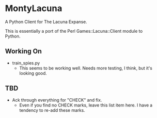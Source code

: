 MontyLacuna
===========

A Python Client for The Lacuna Expanse.

This is essentially a port of the Perl Games::Lacuna::Client module to Python.  

## Working On
- train_spies.py
    - This seems to be working well.  Needs more testing, I think, but it's looking good.

## TBD
- Ack through everything for "CHECK" and fix.
  - Even if you find no CHECK marks, leave this list item here.  I have a tendency to 
    re-add these marks.

